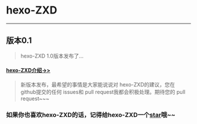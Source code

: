 # hexo-ZXD
***
## 版本0.1

> hexo-ZXD 1.0版本发布了...

#### [hexo-ZXD介绍->>](http://zhuxudong.cn/2017/01/05/hexo-ZXD/) 


> 新版本发布，最希望的事情是大家能说说对 hexo-ZXD的建议，您在 github提交的任何 issues和 pull request我都会积极处理。期待您的 pull request~~~





### 如果你也喜欢hexo-ZXD的话，记得给hexo-ZXD一个[star](https://github.com/zhuxudong/hexo-ZXD)哦~~
